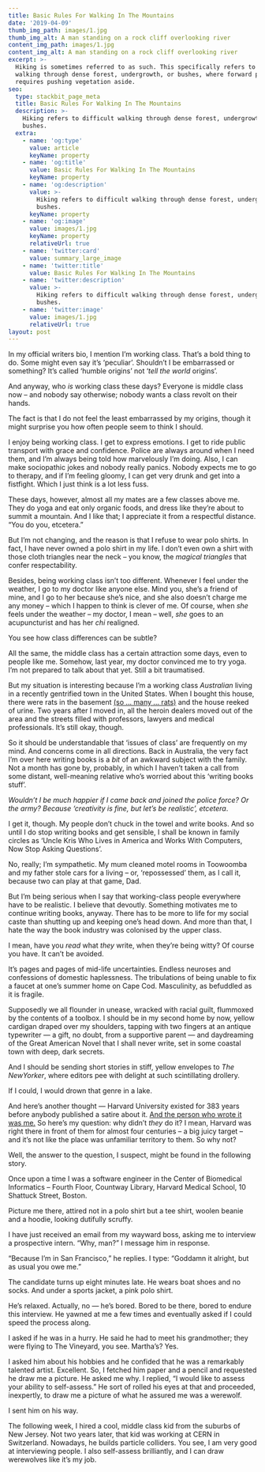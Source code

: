 ```yaml
---
title: Basic Rules For Walking In The Mountains
date: '2019-04-09'
thumb_img_path: images/1.jpg
thumb_img_alt: A man standing on a rock cliff overlooking river
content_img_path: images/1.jpg
content_img_alt: A man standing on a rock cliff overlooking river
excerpt: >-
  Hiking is sometimes referred to as such. This specifically refers to difficult
  walking through dense forest, undergrowth, or bushes, where forward progress
  requires pushing vegetation aside.
seo:
  type: stackbit_page_meta
  title: Basic Rules For Walking In The Mountains
  description: >-
    Hiking refers to difficult walking through dense forest, undergrowth, or
    bushes.
  extra:
    - name: 'og:type'
      value: article
      keyName: property
    - name: 'og:title'
      value: Basic Rules For Walking In The Mountains
      keyName: property
    - name: 'og:description'
      value: >-
        Hiking refers to difficult walking through dense forest, undergrowth, or
        bushes.
      keyName: property
    - name: 'og:image'
      value: images/1.jpg
      keyName: property
      relativeUrl: true
    - name: 'twitter:card'
      value: summary_large_image
    - name: 'twitter:title'
      value: Basic Rules For Walking In The Mountains
    - name: 'twitter:description'
      value: >-
        Hiking refers to difficult walking through dense forest, undergrowth, or
        bushes.
    - name: 'twitter:image'
      value: images/1.jpg
      relativeUrl: true
layout: post
---
```

In my official writers bio, I mention I’m working class. That’s a 
bold thing to do. Some might even say it’s ‘peculiar’. Shouldn’t I be 
embarrassed or something? It’s called ‘humble origins’ not ‘*tell the world* origins’.

And anyway, who *is* working class these days? Everyone is middle class now – and nobody say otherwise; nobody wants a class revolt on their hands.

The
 fact is that I do not feel the least embarrassed by my origins, though 
it might surprise you how often people seem to think I should.

I 
enjoy being working class. I get to express emotions. I get to ride 
public transport with grace and confidence. Police are always around 
when I need them, and I’m always being told how marvelously I’m doing. 
Also, I can make sociopathic jokes and nobody really panics. Nobody 
expects me to go to therapy, and if I’m feeling gloomy, I can get very 
drunk and get into a fistfight. Which I just think is a lot less fuss.

These
 days, however, almost all my mates are a few classes above me. They do 
yoga and eat only organic foods, and dress like they’re about to summit a
 mountain. And I like that; I appreciate it from a respectful distance. 
“You do you, etcetera.”

But I’m not changing, and the reason is 
that I refuse to wear polo shirts. In fact, I have never owned a polo 
shirt in my life. I don’t even own a shirt with those cloth triangles 
near the neck – you know, the *magical triangles* that confer respectability.

Besides,
 being working class isn’t too different. Whenever I feel under the 
weather, I go to my doctor like anyone else. Mind you, she’s a friend of
 mine, and I go to her because she’s nice, and she also doesn’t charge 
me any money – which I happen to think is clever of me. Of course, when *she* feels under the weather – my doctor, I mean – well, *she* goes to an acupuncturist and has her *chi* realigned.

You see how class differences can be subtle?

All
 the same, the middle class has a certain attraction some days, even to 
people like me. Somehow, last year, my doctor convinced me to try yoga. 
I’m not prepared to talk about that yet. Still a bit traumatised.

But my situation is interesting because I’m a working class *Australian* living in a recently gentrified town in the United States. When I bought this house, there were rats in the basement [(so … many … rats)](https://stgabriel.io/stories/the-rat-lietenant-is-dead/)
 and the house reeked of urine. Two years after I moved in, all the 
heroin dealers moved out of the area and the streets filled with 
professors, lawyers and medical professionals. It’s still okay, though.

So
 it should be understandable that ‘issues of class’ are frequently on my
 mind. And concerns come in all directions. Back in Australia, the very 
fact I’m over here writing books is a *bit* of an awkward subject
 with the family. Not a month has gone by, probably, in which I haven’t 
taken a call from some distant, well-meaning relative who’s worried 
about this ‘writing books stuff’.

*Wouldn’t I be much happier 
if I came back and joined the police force? Or the army? Because 
‘creativity is fine, but let’s be realistic’, etcetera*.

I get
 it, though. My people don’t chuck in the towel and write books. And so 
until I do stop writing books and get sensible, I shall be known in 
family circles as ‘Uncle Kris Who Lives in America and Works With 
Computers, Now Stop Asking Questions’.

No, really; I’m 
sympathetic. My mum cleaned motel rooms in Toowoomba and my father stole
 cars for a living – or, ‘repossessed’ them, as I call it, because two 
can play at that game, Dad.

But I’m being serious when I say that 
working-class people everywhere have to be realistic. I believe that 
devoutly. Something motivates me to continue writing books, anyway. 
There has to be more to life for my social caste than shutting up and 
keeping one’s head down. And more than that, I hate the way the book 
industry was colonised by the upper class.

I mean, have you *read* what *they* write, when they’re being witty? Of course you have. It can’t be avoided.

It’s
 pages and pages of mid-life uncertainties. Endless neuroses and 
confessions of domestic haplessness. The tribulations of being unable to
 fix a faucet at one’s summer home on Cape Cod. Masculinity, as 
befuddled as it is fragile.

Supposedly we all flounder in unease, 
wracked with racial guilt, flummoxed by the contents of a toolbox. I 
should be in my second home by now, yellow cardigan draped over my 
shoulders, tapping with two fingers at an antique typewriter — a gift, 
no doubt, from a supportive parent — and daydreaming of the Great 
American Novel that I shall never write, set in some coastal town with 
deep, dark secrets.

And I should be sending short stories in stiff, yellow envelopes to *The NewYorker*, where editors pee with delight at such scintillating drollery.

If I could, I would drown that genre in a lake.

And here’s another thought — Harvard University existed for 383 years before anybody published a satire about it. [And the person who wrote it was me.](https://www.amazon.com/gp/product/B07LFLZDWQ) So here’s my question: why didn’t *they*
 do it? I mean, Harvard was right there in front of them for almost four
 centuries – a big juicy target – and it’s not like the place was 
unfamiliar territory to them. So why not?

Well, the answer to the question, I suspect, might be found in the following story.

Once
 upon a time I was a software engineer in the Center of Biomedical 
Informatics – Fourth Floor, Countway Library, Harvard Medical School, 10
 Shattuck Street, Boston.

Picture me there, attired not in a polo shirt but a tee shirt, woolen beanie and a hoodie, looking dutifully scruffy.

I have just received an email from my wayward boss, asking me to interview a prospective intern. “Why, man?” I message him in response. 

“Because I’m in San Francisco,” he replies. I type: “Goddamn it alright, but as usual you owe me.”

The candidate turns up eight minutes late. He wears boat shoes and no socks. And under a sports jacket, a pink polo shirt.

He’s relaxed. Actually, no — he’s bored. Bored to be there, bored to endure this interview. He yawned at me a few times and eventually asked if I could speed the process along. 

I asked if he was in a hurry. He said he had to meet his grandmother; they were flying to The Vineyard, you see. Martha’s? Yes.

I asked him about his hobbies and he confided that he was a remarkably talented artist. Excellent. So, I fetched him paper and a pencil and requested he draw me a picture. He asked me why. I replied, “I would like to assess your ability to self-assess.” He sort of rolled his eyes at that and proceeded, inexpertly, to draw me a picture of what he assured me was a werewolf.

I sent him on his way.

The following week, I hired a cool, middle class kid from the suburbs of New Jersey. Not two years later, that kid was working at CERN in 
Switzerland. Nowadays, he builds particle colliders. You see, I am very good at interviewing people. I also self-assess brilliantly, and I can 
draw werewolves like it’s my job.
